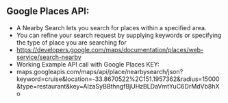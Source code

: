 ## Google Places API:
- A Nearby Search lets you search for places within a specified area.
- You can refine your search request by supplying keywords or specifying the type of place you are searching for
- https://developers.google.com/maps/documentation/places/web-service/search-nearby
- Working Example API call with Google Places KEY: 
- maps.googleapis.com/maps/api/place/nearbysearch/json?keyword=cruise&location=-33.8670522%2C151.1957362&radius=15000&type=restaurant&key=AIzaSyBBthngfBjUHzBLDaVmtYuC6DrMdVb8hXo
